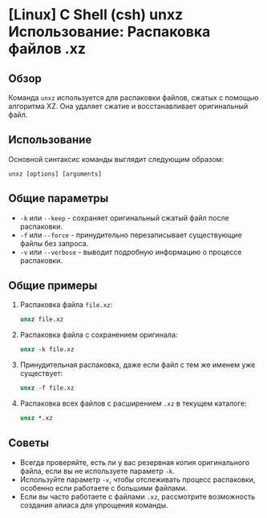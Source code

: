 # [Linux] C Shell (csh) unxz Использование: Распаковка файлов .xz

## Обзор
Команда `unxz` используется для распаковки файлов, сжатых с помощью алгоритма XZ. Она удаляет сжатие и восстанавливает оригинальный файл.

## Использование
Основной синтаксис команды выглядит следующим образом:

```
unxz [options] [arguments]
```

## Общие параметры
- `-k` или `--keep` - сохраняет оригинальный сжатый файл после распаковки.
- `-f` или `--force` - принудительно перезаписывает существующие файлы без запроса.
- `-v` или `--verbose` - выводит подробную информацию о процессе распаковки.

## Общие примеры
1. Распаковка файла `file.xz`:
   ```csh
   unxz file.xz
   ```

2. Распаковка файла с сохранением оригинала:
   ```csh
   unxz -k file.xz
   ```

3. Принудительная распаковка, даже если файл с тем же именем уже существует:
   ```csh
   unxz -f file.xz
   ```

4. Распаковка всех файлов с расширением `.xz` в текущем каталоге:
   ```csh
   unxz *.xz
   ```

## Советы
- Всегда проверяйте, есть ли у вас резервная копия оригинального файла, если вы не используете параметр `-k`.
- Используйте параметр `-v`, чтобы отслеживать процесс распаковки, особенно если работаете с большими файлами.
- Если вы часто работаете с файлами `.xz`, рассмотрите возможность создания алиаса для упрощения команды.
